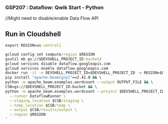 ### GSP207 :  Dataflow: Qwik Start - Python 

//Might need to disable/enable Data Flow API

## Run in Cloudshell
```cmd
export REGION=us-central1
```
```cmd
gcloud config set compute/region $REGION
gsutil mb gs://$DEVSHELL_PROJECT_ID-bucket/
gcloud services disable dataflow.googleapis.com
gcloud services enable dataflow.googleapis.com
docker run -it -e DEVSHELL_PROJECT_ID=$DEVSHELL_PROJECT_ID -e REGION=$REGION python:3.9 /bin/bash -c '
pip install "apache-beam[gcp]"==2.42.0 && \
python -m apache_beam.examples.wordcount --output OUTPUT_FILE && \
CSB=gs://$DEVSHELL_PROJECT_ID-bucket && \
python -m apache_beam.examples.wordcount --project $DEVSHELL_PROJECT_ID \
  --runner DataflowRunner \
  --staging_location $CSB/staging \
  --temp_location $CSB/temp \
  --output $CSB/results/output \
  --region $REGION
'
```
